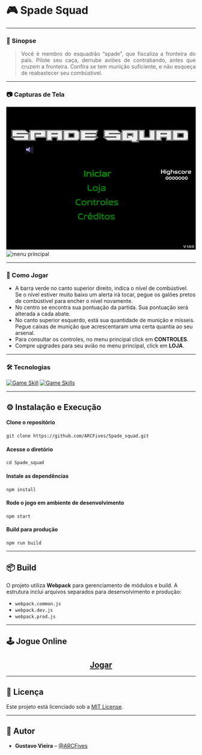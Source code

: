 # :video_game: Spade Squad

---

### :scroll: Sinopse

> <p style="text-align: justify">Você é membro do esquadrão “spade”, que fiscaliza a fronteira do país. Pilote seu caça, derrube aviões de contrabando, antes que cruzem a fronteira. Confira se tem munição suficiente, e não esqueça de reabastecer seu combústivel. </p>

---

### :camera: Capturas de Tela

![menu principal](./screenshots/menu.jpeg)
![menu principal](./screenshots/game.gif)

---

### :rocket: Como Jogar

<div align='center'>

</div>

- A barra verde no canto superior direito, indica o nível de combústivel. Se o nível estiver muito baixo um alerta irá tocar, pegue os galões pretos de combústivel para encher o nível novamente.
- No centro se encontra sua pontuação da partida. Sua pontuação será alterada a cada abate.
- No canto superior esquerdo, está sua quantidade de munição e mísseis. Pegue caixas de munição que acrescentaram uma certa quantia ao seu arsenal.
- Para consultar os controles, no menu principal click em **CONTROLES**.
- Compre upgrades para seu avião no menu principal, click em **LOJA**.

---

### :hammer_and_wrench: Tecnologias

[![Game Skill](https://skillicons.dev/icons?i=js,ts,webpack)](https://skillicons.dev) [![Game Skills](https://cdn.phaser.io/images/logo/phaser-pixel-medium-shaded.png)](https://phaser.io/)

---

## :gear: Instalação e Execução

#### Clone o repositório

```
git clone https://github.com/ARCFives/Spade_squad.git
```

#### Acesse o diretório

```
cd Spade_squad
```

#### Instale as dependências

```
npm install
```

#### Rode o jogo em ambiente de desenvolvimento

```
npm start
```

#### Build para produção

```
npm run build
```

---

## :package: Build

O projeto utiliza **Webpack** para gerenciamento de módulos e build. A estrutura inclui arquivos separados para desenvolvimento e produção:

- `webpack.common.js`
- `webpack.dev.js`
- `webpack.prod.js`

---

## :joystick: Jogue Online

<div align="center"><h2><a href="https://spadesquad.netlify.app/" >Jogar</a></h2></div>

---

## :bookmark_tabs: Licença

Este projeto está licenciado sob a [MIT License](LICENSE).

---

## :raising_hand: Autor

- **Gustavo Vieira** – [@ARCFives](https://github.com/ARCFives)
